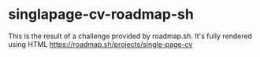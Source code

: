 # singlapage-cv-roadmap-sh
This is the result of a challenge provided by roadmap.sh. It's fully rendered using HTML
https://roadmap.sh/projects/single-page-cv
